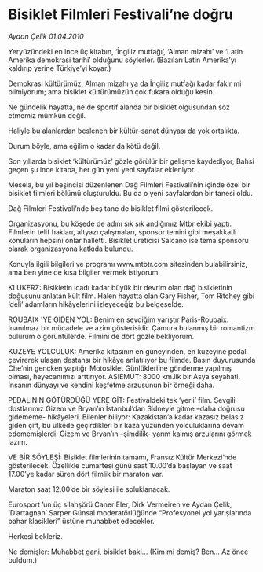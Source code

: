 # Bisiklet Filmleri Festivali’ne doğru

*Aydan Çelik 01.04.2010*

<div class="yazi"><p>Yeryüzündeki en ince üç kitabın, ‘İngiliz mutfağı’, ‘Alman mizahı’ ve ‘Latin Amerika demokrasi tarihi’ olduğunu söylerler. (Bazıları Latin Amerika’yı kaldırıp yerine Türkiye’yi koyar.)</p>
<p>Demokrasi kültürümüz, Alman mizahı ya da İngiliz mutfağı kadar fakir mi bilmiyorum; ama bisiklet kültürümüzün çok fukara olduğu kesin.</p>
<p>Ne gündelik hayatta, ne de sportif alanda bir bisiklet olgusundan söz etmemiz mümkün değil.</p>
<p>Haliyle bu alanlardan beslenen bir kültür-sanat dünyası da yok ortalıkta.</p>
<p>Durum böyle, ama eğilim o kadar da kötü değil.</p>
<p>Son yıllarda bisiklet ‘kültürümüz’ gözle görülür bir gelişme kaydediyor, Bahsi geçen şu ince kitaba, her gün yeni yeni sayfalar ekleniyor.</p>
<p>Mesela, bu yıl beşincisi düzenlenen Dağ Filmleri Festivali’nin içinde özel bir bisiklet filmleri bölümü oluşturuldu. Bu da o yeni sayfalardan bir tanesi oldu.</p>
<p>Dağ Filmleri Festivali’nde beş tane de bisiklet filmi gösterilecek.</p>
<p>Organizasyonu, bu köşede de adını sık sık andığımız Mtbr ekibi yaptı. Filmlerin telif hakları, altyazı çalışmaları, sponsor temini gibi meşakkatli konuların hepsini onlar halletti. Bisiklet üreticisi Salcano ise tema sponsoru olarak organizasyona katkıda bulundu.</p>
<p>Konuyla ilgili bilgileri ve programı www.mtbtr.com sitesinden bulabilirsiniz, ama ben yine de kısa bilgiler vermek istiyorum.</p>
<p>KLUKERZ: Bisikletin icadı kadar büyük bir devrim olan dağ bisikletinin doğuşunu anlatan kült film. Halen hayatta olan Gary Fisher, Tom Ritchey gibi ‘deli’ adamların hikâyelerini izleyeceğiz bu belgeselde.</p>
<p>ROUBAIX 'YE GİDEN YOL: Benim en sevdiğim yarıştır Paris-Roubaix. İnanılmaz bir mücadele ve azim gösterisidir. Çamura bulanmış bir romantizm bulurum o görüntülerde. Filmini de dört gözle bekliyorum.</p>
<p>KUZEYE YOLCULUK: Amerika kıtasının en güneyinden, en kuzeyine pedal çevirerek ulaşan destansı bir hikâye anlatılıyor bu filmde. Basın duyurusunda Che’nin gençken yaptığı ‘Motosiklet Günlükleri’ne gönderme yapılmış olması, heyecanımızı arttırıyor. ASIEMUT: 8000 km.lik bir Asya seyahati. İnsanın dünyayı ve kendini keşfetme arzusunun bir örneği daha.</p>
<p>PEDALININ GÖTÜRDÜĞÜ YERE GİT: Festivaldeki tek ‘yerli’ film. Sevgili dostlarımız Gizem ve Bryan’ın İstanbul’dan Sidney’e gitme –daha doğrusu gidememe- hikâyeleri. Bilenler biliyor: Kazakistan’a kadar kazasız belasız giden çift, bu ülkede geçirdikleri bir kaza yüzünden yolculuklarına devam edememişlerdi. Gizem ve Bryan’ın –şimdilik- yarım kalmış arzularını görmek lazım.</p>
<p>VE BİR SÖYLEŞİ: Bisiklet filmlerinin tamamı, Fransız Kültür Merkezi’nde gösterilecek. Özellikle cumartesi günü saat 10.00’da başlayan ve saat 17.00’ye kadar süren dört filmlik bir maraton var.</p>
<p>Maraton saat 12.00’de bir söyleşi ile soluklanacak.</p>
<p>Eurosport ’un üç silahşörü Caner Eler, Dirk Vermeiren ve Aydan Çelik, ‘D’artagnan’ Sarper Günsal moderatörlüğünde “Profesyonel yol yarışlarında bahar klasikleri” üstüne muhabbet edecekler.</p>
<p>Herkesi bekleriz.</p>
<p>Ne demişler: Muhabbet gani, bisiklet baki... (Kim mi demiş? Ben... Az önce buldum.)</p></div>
